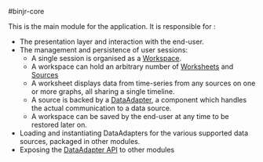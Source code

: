 #binjr-core

This is the main module for the application. It is responsible for :
 * The presentation layer and interaction with the end-user.
 * The management and persistence of user sessions:
    - A single session is organised as a [Workspace](https://github.com/fthevenet/binjr/blob/master/binjr-core/src/main/java/eu/fthevenet/binjr/data/workspace/Workspace.java).
    - A workspace can hold an arbitrary number of [Worksheets](https://github.com/fthevenet/binjr/blob/master/binjr-core/src/main/java/eu/fthevenet/binjr/data/workspace/Worksheet.java) and [Sources](https://github.com/fthevenet/binjr/blob/master/binjr-core/src/main/java/eu/fthevenet/binjr/data/workspace/Source.java)
    - A worksheet displays data from time-series from any sources on one or more graphs, all sharing a single timeline. 
    - A source is backed by a [DataAdapter](https://github.com/fthevenet/binjr/blob/master/binjr-core/src/main/java/eu/fthevenet/binjr/data/adapters/DataAdapter.java), a component which handles the actual communication to a data source.
    - A workspace can be saved by the end-user at any time to be restored later on.
 * Loading and instantiating DataAdapters for the various supported data sources, packaged in other modules.
 * Exposing the [DataAdapter API](https://github.com/fthevenet/binjr/tree/master/binjr-core/src/main/java/eu/fthevenet/binjr/data/adapters) to other modules 